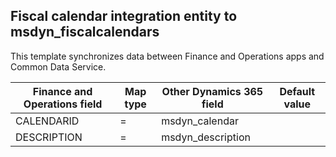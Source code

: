 ## Fiscal calendar integration entity to msdyn_fiscalcalendars

This template synchronizes data between Finance and Operations apps and Common Data Service.

Finance and Operations field | Map type | Other Dynamics 365 field | Default value
---|---|---|---
CALENDARID | = | msdyn_calendar | 
DESCRIPTION | = | msdyn_description | 

